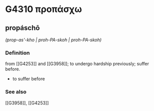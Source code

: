 # G4310 προπάσχω

## propáschō

_(prop-as'-kho | proh-PA-skoh | proh-PA-skoh)_

### Definition

from [[G4253]] and [[G3958]]; to undergo hardship previously; suffer before.

- to suffer before

### See also

[[G3958]], [[G4253]]

